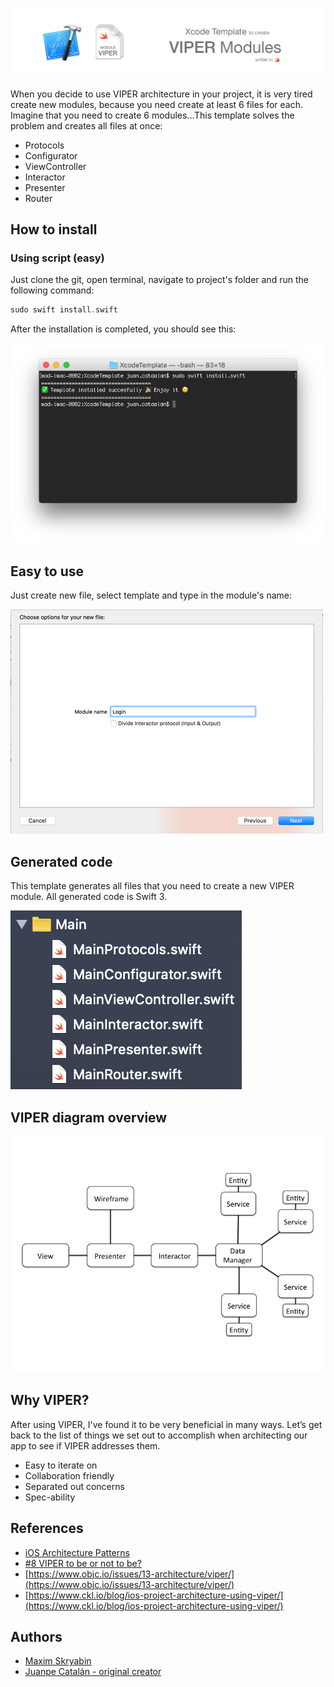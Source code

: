 ![](Images/header.jpg)

When you decide to use VIPER architecture in your project, it is very tired create new modules, because you need create at least 6 files for each. Imagine that you need to create 6 modules...This template solves the problem and creates all files at once:
* Protocols
* Configurator
* ViewController
* Interactor
* Presenter
* Router

## How to install

### Using script (easy)
Just clone the git, open terminal, navigate to project's folder and run the following command:
```swift
sudo swift install.swift
```
After the installation is completed, you should see this:

![](Images/terminal.png)

## Easy to use
Just create new file, select template and type in the module's name:

![](/Images/wizard.png)

## Generated code
This template generates all files that you need to create a new VIPER module. All generated code is Swift 3.

![](/Images/files.png)

## VIPER diagram overview
![Preview](/Images/viper_diagram.png)

## Why VIPER?
After using VIPER, I've found it to be very beneficial in many ways. Let’s get back to the list of things we set out to accomplish when architecting our app to see if VIPER addresses them.

- Easy to iterate on
- Collaboration friendly
- Separated out concerns
- Spec-ability

## References
- [iOS Architecture Patterns](https://medium.com/ios-os-x-development/ios-architecture-patterns-ecba4c38de52#.ba7q8dcih)
- [#8 VIPER to be or not to be?](https://swifting.io/blog/2016/03/07/8-viper-to-be-or-not-to-be/)
- [https://www.objc.io/issues/13-architecture/viper/](https://www.objc.io/issues/13-architecture/viper/)
- [https://www.ckl.io/blog/ios-project-architecture-using-viper/](https://www.ckl.io/blog/ios-project-architecture-using-viper/)


## Authors

* [Maxim Skryabin](http://mskr.name)
* [Juanpe Catalán - original creator](https://github.com/Juanpe/Swift-VIPER-Module)
